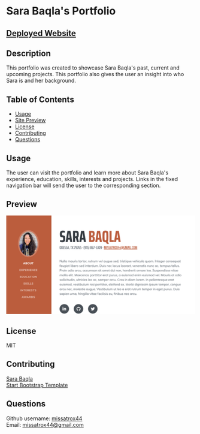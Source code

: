 # Sara Baqla's Portfolio

## [Deployed Website](https://missatrox44.github.io/portfolio/)

## Description
This portfolio was created to showcase Sara Baqla's past, current and upcoming projects. This portfolio also gives the user an insight into who Sara is and her background.

## Table of Contents
- [Usage](#Usage)
- [Site Preview](#Preview)  
- [License](#License)
- [Contributing](#Contributing)
- [Questions](#Questions)

## Usage
The user can visit the portfolio and learn more about Sara Baqla's experience, education, skills, interests and projects. Links in the fixed navigation bar will send the user to the corresponding section.

## Preview
![Site Screenshot](./assets/site-preview.png)

## License
MIT

## Contributing
[Sara Baqla](https://github.com/missatrox44) <br>
[Start Bootstrap Template](https://startbootstrap.com/theme/resume)

## Questions
Github username: [missatrox44](https://github.com/missatrox44) <br>
Email: missatrox44@gmail.com